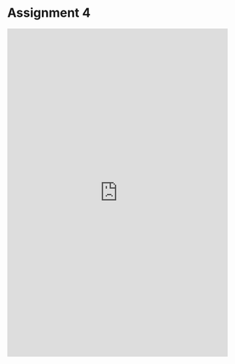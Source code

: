 # Assignment 4

<embed src="https://shx-haah.github.io/notes/lecture_notes/stat541_assignment4.pdf" type="application/pdf" width="100%" height="750px"/>